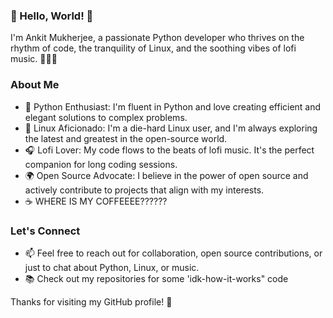 ### 👋 Hello, World! 👋

I'm Ankit Mukherjee, a passionate Python developer who thrives on the rhythm of code, the tranquility of Linux, and the soothing vibes of lofi music. 🐍🐧🎶

### About Me

- 🐍 Python Enthusiast: I'm fluent in Python and love creating efficient and elegant solutions to complex problems.
- 🐧 Linux Aficionado: I'm a die-hard Linux user, and I'm always exploring the latest and greatest in the open-source world.
- 🎧 Lofi Lover: My code flows to the beats of lofi music. It's the perfect companion for long coding sessions.
- 🌍 Open Source Advocate: I believe in the power of open source and actively contribute to projects that align with my interests.
-  ☕ WHERE IS MY COFFEEEE??????

### Let's Connect

- 📫 Feel free to reach out for collaboration, open source contributions, or just to chat about Python, Linux, or music.
- 📚 Check out my repositories for some 'idk-how-it-works" code 

Thanks for visiting my GitHub profile! 🚀


<!---
M3rcuryLake/M3rcuryLake is a ✨ special ✨ repository because its `README.md` (this file) appears on your GitHub profile.
You can click the Preview link to take a look at your changes.
--->
